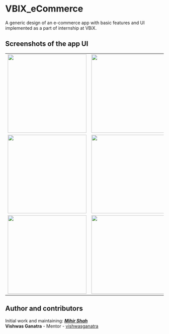 # VBIX_eCommerce
A generic design of an e-commerce app with basic features and UI implemented as a part of internship at VBiX.

## Screenshots of the app UI
<table>
  <tr>
  <td><img src="https://user-images.githubusercontent.com/66465511/150927623-8df8ddc8-56eb-4da7-81b4-96c61a29c719.jpg" width="250">
  <td><img src="https://user-images.githubusercontent.com/66465511/150927629-b3e6cb19-24b4-4f3a-9fdf-26a040525225.jpg" width="250">
  <td><img src="https://user-images.githubusercontent.com/66465511/150927631-c43e7f2f-3d6b-4ec2-8f79-13244b1f9991.jpg" width="250">
  <td><img src="https://user-images.githubusercontent.com/66465511/150927634-13bd7f72-7b80-44e9-8caa-4e9afde1ac8c.jpg" width="250">
  
  <tr>
  <td><img src="https://user-images.githubusercontent.com/66465511/150927636-d72e4f62-2d48-4e01-8368-ac251f5880fd.jpg" width="250">
  <td><img src="https://user-images.githubusercontent.com/66465511/150927639-e757047c-5b39-4bf6-af15-2577ca2b05c9.jpg" width="250">
  <td><img src="https://user-images.githubusercontent.com/66465511/150927645-7e27f7e3-9185-4315-ae2a-71d6ac33d326.jpg" width="250">
  <td><img src="https://user-images.githubusercontent.com/66465511/150927648-e221e74f-ef4a-455f-9b49-9be9451d58bd.jpg" width="250">
    <tr>
  <td><img src="https://user-images.githubusercontent.com/66465511/150927653-4f78b2cf-af22-48b8-b7c8-99026e2fd023.jpg" width="250">
  <td><img src="https://user-images.githubusercontent.com/66465511/150927657-6a2a80f7-6aba-4104-9bff-fa8d691e0667.jpg" width="250">
  <td><img src="https://user-images.githubusercontent.com/66465511/150927659-c5ce145b-4733-4435-8bf6-910df15e77fb.jpg" width="250">
  <td><img src="https://user-images.githubusercontent.com/66465511/150927667-a50db185-40b7-49f0-938c-e47c077b8b40.jpg" width="250">
  

</table>

## Author and contributors
Initial work and maintaining: <a href="https://github.com/Miihir79">***Mihir Shah***</a> <br>
**Vishwas Ganatra** - Mentor - [vishwasganatra](https://github.com/vishwasganatra/)
